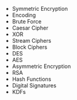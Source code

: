 - Symmetric Encryption
- Encoding
- Brute Force
- Caesar Cipher
- XOR
- Stream Ciphers
- Block Ciphers
- DES
- AES
- Asymmetric Encryption
- RSA
- Hash Functions
- Digital Signatures
- KDFs
